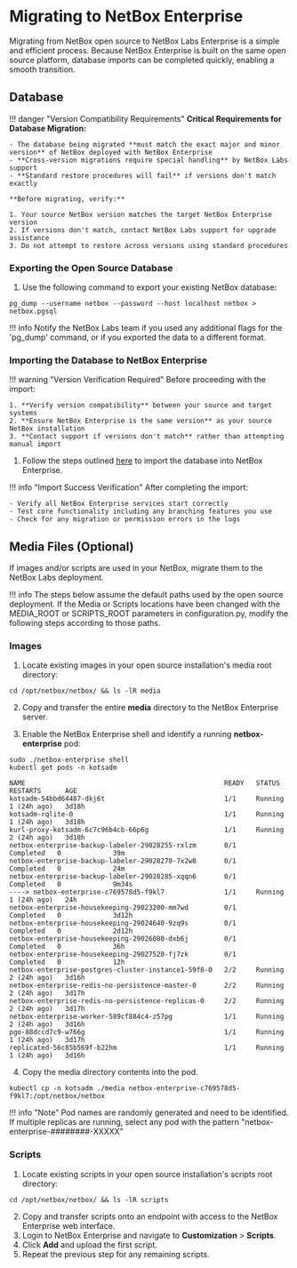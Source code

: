 # Migrating to NetBox Enterprise

Migrating from NetBox open source to NetBox Labs Enterprise is a simple and efficient process. Because NetBox Enterprise is built on the same open source platform, database imports can be completed quickly, enabling a smooth transition.

## Database 
!!! danger "Version Compatibility Requirements"
    **Critical Requirements for Database Migration:**
    
    - The database being migrated **must match the exact major and minor version** of NetBox deployed with NetBox Enterprise
    - **Cross-version migrations require special handling** by NetBox Labs support
    - **Standard restore procedures will fail** if versions don't match exactly
    
    **Before migrating, verify:**
    
    1. Your source NetBox version matches the target NetBox Enterprise version
    2. If versions don't match, contact NetBox Labs support for upgrade assistance
    3. Do not attempt to restore across versions using standard procedures

### Exporting the Open Source Database 
1. Use the following command to export your existing NetBox database:
```shell
pg_dump --username netbox --password --host localhost netbox > netbox.pgsql 
```
!!! info
    Notify the NetBox Labs team if you used any additional flags for the 'pg_dump' command, or if you exported the data to a different format.

### Importing the Database to NetBox Enterprise

!!! warning "Version Verification Required"
    Before proceeding with the import:
    
    1. **Verify version compatibility** between your source and target systems
    2. **Ensure NetBox Enterprise is the same version** as your source NetBox installation
    3. **Contact support if versions don't match** rather than attempting manual import

1. Follow the steps outlined [here](./nbe-backups.md#restoring-your-backups) to import the database into NetBox Enterprise.

!!! info "Import Success Verification"
    After completing the import:
    
    - Verify all NetBox Enterprise services start correctly
    - Test core functionality including any branching features you use
    - Check for any migration or permission errors in the logs


## Media Files (Optional)
If images and/or scripts are used in your NetBox, migrate them to the NetBox Labs deployment.

!!! info
    The steps below assume the default paths used by the open source deployment. If the Media or Scripts locations have been changed with the MEDIA_ROOT or SCRIPTS_ROOT parameters in configuration.py, modify the following steps according to those paths.

### Images
1. Locate existing images in your open source installation's media root directory:
```console
cd /opt/netbox/netbox/ && ls -lR media
```
2. Copy and transfer the entire __media__ directory to the NetBox Enterprise server.

3. Enable the NetBox Enterprise shell and identify a running __netbox-enterprise__ pod:
```console
sudo ./netbox-enterprise shell
kubectl get pods -n kotsadm
```
```console
NAME                                                  READY   STATUS      RESTARTS      AGE
kotsadm-54bbd64487-dkj6t                              1/1     Running     1 (24h ago)   3d18h
kotsadm-rqlite-0                                      1/1     Running     1 (24h ago)   3d18h
kurl-proxy-kotsadm-6c7c96b4cb-66p6g                   1/1     Running     2 (24h ago)   3d18h
netbox-enterprise-backup-labeler-29028255-rxlzm       0/1     Completed   0             39m
netbox-enterprise-backup-labeler-29028270-7x2w8       0/1     Completed   0             24m
netbox-enterprise-backup-labeler-29028285-xqqn6       0/1     Completed   0             9m34s
----> netbox-enterprise-c769578d5-f9kl7               1/1     Running     1 (24h ago)   24h
netbox-enterprise-housekeeping-29023200-mm7wd         0/1     Completed   0             3d12h
netbox-enterprise-housekeeping-29024640-9zq9s         0/1     Completed   0             2d12h
netbox-enterprise-housekeeping-29026080-dxb6j         0/1     Completed   0             36h
netbox-enterprise-housekeeping-29027520-fj7zk         0/1     Completed   0             12h
netbox-enterprise-postgres-cluster-instance1-59f8-0   2/2     Running     2 (24h ago)   3d16h
netbox-enterprise-redis-no-persistence-master-0       2/2     Running     2 (24h ago)   3d17h
netbox-enterprise-redis-no-persistence-replicas-0     2/2     Running     2 (24h ago)   3d17h
netbox-enterprise-worker-589cf884c4-z57pg             1/1     Running     2 (24h ago)   3d16h
pgo-88dccd7c9-w766g                                   1/1     Running     1 (24h ago)   3d17h
replicated-56c85b569f-b22hm                           1/1     Running     1 (24h ago)   3d16h
```
4. Copy the media directory contents into the pod.
```shell
kubectl cp -n kotsadm ./media netbox-enterprise-c769578d5-f9kl7:/opt/netbox/netbox
```
!!! info "Note"
    Pod names are randomly generated and need to be identified. If multiple replicas are running, select any pod with the pattern "netbox-enterprise-########-XXXXX"

### Scripts

1. Locate existing scripts in your open source installation's scripts root directory:
```console
cd /opt/netbox/netbox/ && ls -lR scripts
```
2. Copy and transfer scripts onto an endpoint with access to the NetBox Enterprise web interface.
3. Login to NetBox Enterprise and navigate to __Customization__ > __Scripts__.
4. Click __Add__ and upload the first script.
5. Repeat the previous step for any remaining scripts.
